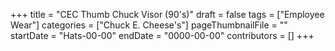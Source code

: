 +++
title = "CEC Thumb Chuck Visor (90's)"
draft = false
tags = ["Employee Wear"]
categories = ["Chuck E. Cheese's"]
pageThumbnailFile = ""
startDate = "Hats-00-00"
endDate = "0000-00-00"
contributors = []
+++
